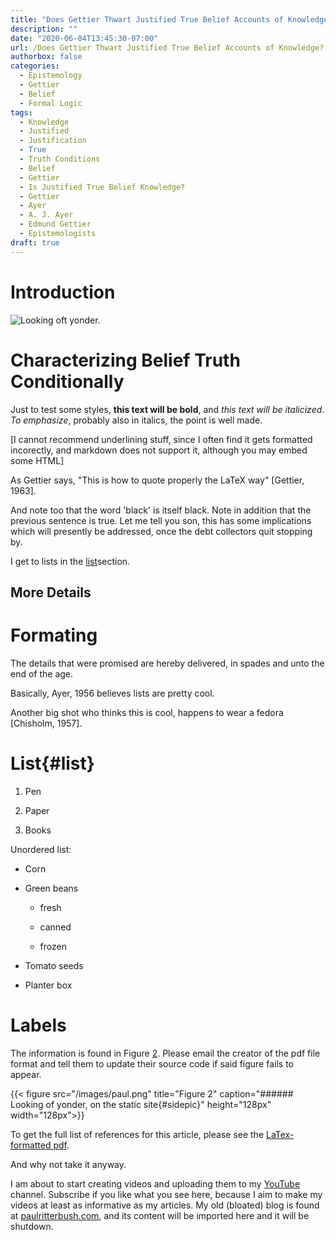 ```yaml
---
title: "Does Gettier Thwart Justified True Belief Accounts of Knowledge? Test"
description: ""
date: "2020-06-04T13:45:30-07:00"
url: /Does Gettier Thwart Justified True Belief Accounts of Knowledge? Test/
authorbox: false
categories:
  - Epistemology
  - Gettier
  - Belief
  - Formal Logic
tags:
  - Knowledge
  - Justified
  - Justification
  - True
  - Truth Conditions
  - Belief
  - Gettier
  - Is Justified True Belief Knowledge?
  - Gettier
  - Ayer
  - A. J. Ayer
  - Edmund Gettier
  - Epistemologists
draft: true
---
```

<!--more-->

Introduction
============

![Looking oft yonder.](/images/paul.png)

Characterizing Belief Truth Conditionally
=========================================

Just to test some styles, **this text will be bold**, and *this text
will be italicized*. *To emphasize*, probably also in italics, the point
is well made.

[I cannot recommend underlining stuff, since I often find it gets
formatted incorectly, and markdown does not support it, although you may
embed some HTML]

As Gettier says, "This is how to quote properly the LaTeX way"
[Gettier, 1963].

And note too that the word 'black' is itself black. Note in addition
that the previous sentence is true. Let me tell you son, this has some
implications which will presently be addressed, once the debt collectors
quit stopping by.

I get to lists in the [list](#list)section.

More Details
------------

Formating
=========

The details that were promised are hereby delivered, in spades and unto
the end of the age.

Basically, Ayer, 1956 believes lists are pretty cool.

Another big shot who thinks this is cool, happens to wear a fedora
[Chisholm, 1957].

List{#list}
==================================

1.  Pen

2.  Paper

3.  Books

Unordered list:

-   Corn

-   Green beans

    -   fresh

    -   canned

    -   frozen

-   Tomato seeds

-   Planter box

Labels
======

The information is found in Figure
[2](#sidepic).
Please email the creator of the pdf file format and tell them to update
their source code if said figure fails to appear.

{{< figure src="/images/paul.png" title="Figure 2" caption="###### Looking of yonder, on the static site{#sidepic}" height="128px" width="128px">}}

To get the full list of references for this article, please see the [LaTex-formatted pdf](https://call-to-account.com/pdf/does-gettier-thwart-justified-true-belief-accounts-of-knowledge-test.pdf "LaTeX PDF").

And why not take it anyway.

I am about to start creating videos and uploading them to my [YouTube][1] channel. Subscribe if you like what you see here, because I aim to make my videos at least as informative as my articles. My old (bloated) blog is found at [paulritterbush.com][2], and its content will be imported here and it will be shutdown.

 [1]: https://www.youtube.com/channel/UCl9FrL6xwVmFC8Dgd4RCxjg "Youtube"
 [2]: https://www.paulritterbush.com/ "Old Site"
 [3]: https://twitch.tv "Twitch"
 [4]: https://www.discord.com "Discord"
